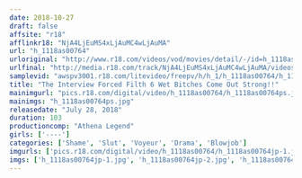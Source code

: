 ```yaml
---
date: 2018-10-27
draft: false
affsite: "r18"
afflinkr18: "NjA4LjEuMS4xLjAuMC4wLjAuMA"
url: "h_1118as00764"
urloriginal: "http://www.r18.com/videos/vod/movies/detail/-/id=h_1118as00764"
urlfinal: "http://media.r18.com/track/NjA4LjEuMS4xLjAuMC4wLjAuMA/videos/vod/movies/detail/-/id=h_1118as00764"
samplevid: "awspv3001.r18.com/litevideo/freepv/h/h_1/h_1118as00764/h_1118as00764_dmb_s.mp4"
title: "The Interview Forced Filth 6 Wet Bitches Come Out Strong!!"
mainimgurl: "pics.r18.com/digital/video/h_1118as00764/h_1118as00764ps.jpg"
mainimgs: "h_1118as00764ps.jpg"
releasedate: "July 28, 2018"
duration: 103
productioncomp: "Athena Legend"
girls: ['----']
categories: ['Shame', 'Slut', 'Voyeur', 'Drama', 'Blowjob']
imgurls: ['pics.r18.com/digital/video/h_1118as00764/h_1118as00764jp-1.jpg', 'pics.r18.com/digital/video/h_1118as00764/h_1118as00764jp-2.jpg', 'pics.r18.com/digital/video/h_1118as00764/h_1118as00764jp-3.jpg', 'pics.r18.com/digital/video/h_1118as00764/h_1118as00764jp-4.jpg', 'pics.r18.com/digital/video/h_1118as00764/h_1118as00764jp-5.jpg', 'pics.r18.com/digital/video/h_1118as00764/h_1118as00764jp-6.jpg', 'pics.r18.com/digital/video/h_1118as00764/h_1118as00764jp-7.jpg', 'pics.r18.com/digital/video/h_1118as00764/h_1118as00764jp-8.jpg', 'pics.r18.com/digital/video/h_1118as00764/h_1118as00764jp-9.jpg', 'pics.r18.com/digital/video/h_1118as00764/h_1118as00764jp-10.jpg', 'pics.r18.com/digital/video/h_1118as00764/h_1118as00764jp-11.jpg', 'pics.r18.com/digital/video/h_1118as00764/h_1118as00764jp-12.jpg', 'pics.r18.com/digital/video/h_1118as00764/h_1118as00764jp-13.jpg', 'pics.r18.com/digital/video/h_1118as00764/h_1118as00764jp-14.jpg', 'pics.r18.com/digital/video/h_1118as00764/h_1118as00764jp-15.jpg', 'pics.r18.com/digital/video/h_1118as00764/h_1118as00764jp-16.jpg', 'pics.r18.com/digital/video/h_1118as00764/h_1118as00764jp-17.jpg', 'pics.r18.com/digital/video/h_1118as00764/h_1118as00764jp-18.jpg', 'pics.r18.com/digital/video/h_1118as00764/h_1118as00764jp-19.jpg', 'pics.r18.com/digital/video/h_1118as00764/h_1118as00764jp-20.jpg']
imgs: ['h_1118as00764jp-1.jpg', 'h_1118as00764jp-2.jpg', 'h_1118as00764jp-3.jpg', 'h_1118as00764jp-4.jpg', 'h_1118as00764jp-5.jpg', 'h_1118as00764jp-6.jpg', 'h_1118as00764jp-7.jpg', 'h_1118as00764jp-8.jpg', 'h_1118as00764jp-9.jpg', 'h_1118as00764jp-10.jpg', 'h_1118as00764jp-11.jpg', 'h_1118as00764jp-12.jpg', 'h_1118as00764jp-13.jpg', 'h_1118as00764jp-14.jpg', 'h_1118as00764jp-15.jpg', 'h_1118as00764jp-16.jpg', 'h_1118as00764jp-17.jpg', 'h_1118as00764jp-18.jpg', 'h_1118as00764jp-19.jpg', 'h_1118as00764jp-20.jpg']
---
```

